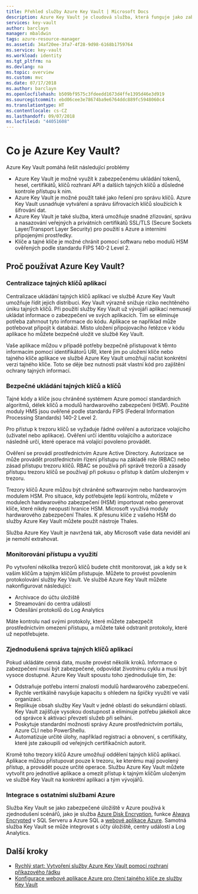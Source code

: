 ```yaml
---
title: Přehled služby Azure Key Vault | Microsoft Docs
description: Azure Key Vault je cloudová služba, která funguje jako zabezpečené úložiště tajných klíčů.
services: key-vault
author: barclayn
manager: mbaldwin
tags: azure-resource-manager
ms.assetid: 34af20ee-3fa7-4f28-9d98-6168b1759764
ms.service: key-vault
ms.workload: identity
ms.tgt_pltfrm: na
ms.devlang: na
ms.topic: overview
ms.custom: mvc
ms.date: 07/17/2018
ms.author: barclayn
ms.openlocfilehash: b509bf9575c3fdeedd1673d4ffe1395d46e3d919
ms.sourcegitcommit: ebd06cee3e78674ba9e6764ddc889fc5948060c4
ms.translationtype: HT
ms.contentlocale: cs-CZ
ms.lasthandoff: 09/07/2018
ms.locfileid: "44051608"
---
```

# <a name="what-is-azure-key-vault"></a>Co je Azure Key Vault?

Azure Key Vault pomáhá řešit následující problémy
- Azure Key Vault je možné využít k zabezpečenému ukládání tokenů, hesel, certifikátů, klíčů rozhraní API a dalších tajných klíčů a důsledné kontrole přístupu k nim.
- Azure Key Vault je možné použít také jako řešení pro správu klíčů. Azure Key Vault usnadňuje vytváření a správu šifrovacích klíčů sloužících k šifrování dat. 
- Azure Key Vault je také služba, která umožňuje snadné zřizování, správu a nasazování veřejných a privátních certifikátů SSL/TLS (Secure Sockets Layer/Transport Layer Security) pro použití s Azure a interními připojenými prostředky. 
- Klíče a tajné klíče je možné chránit pomocí softwaru nebo modulů HSM ověřených podle standardu FIPS 140-2 Level 2.

## <a name="why-use-azure-key-vault"></a>Proč používat Azure Key Vault?

### <a name="centralize-application-secrets"></a>Centralizace tajných klíčů aplikací

Centralizace ukládání tajných klíčů aplikací ve službě Azure Key Vault umožňuje řídit jejich distribuci. Key Vault výrazně snižuje riziko nechtěného úniku tajných klíčů. Při použití služby Key Vault už vývojáři aplikací nemusejí ukládat informace o zabezpečení ve svých aplikacích. Tím se eliminuje potřeba zahrnout tyto informace do kódu. Aplikace se například může potřebovat připojit k databázi. Místo uložení připojovacího řetězce v kódu aplikace ho můžete bezpečně uložit ve službě Key Vault.

Vaše aplikace můžou v případě potřeby bezpečně přistupovat k těmto informacím pomocí identifikátorů URI, které jim po uložení klíče nebo tajného klíče aplikace ve službě Azure Key Vault umožňují načíst konkrétní verzi tajného klíče. Toto se děje bez nutnosti psát vlastní kód pro zajištění ochrany tajných informací.

### <a name="securely-store-secrets-and-keys"></a>Bezpečné ukládání tajných klíčů a klíčů

Tajné kódy a klíče jsou chráněné systémem Azure pomocí standardních algoritmů, délek klíčů a modulů hardwarového zabezpečení (HSM). Použité moduly HMS jsou ověřené podle standardu FIPS (Federal Information Processing Standards) 140-2 Level 2.

Pro přístup k trezoru klíčů se vyžaduje řádné ověření a autorizace volajícího (uživatel nebo aplikace). Ověření určí identitu volajícího a autorizace následně určí, které operace má volající povoleno provádět.

Ověření se provádí prostřednictvím Azure Active Directory. Autorizace se může provádět prostřednictvím řízení přístupu na základě role (RBAC) nebo zásad přístupu trezoru klíčů. RBAC se používá při správě trezorů a zásady přístupu trezoru klíčů se používají při pokusu o přístup k datům uloženým v trezoru.

Trezory klíčů Azure můžou být chráněné softwarovým nebo hardwarovým modulem HSM. Pro situace, kdy potřebujete lepší kontrolu, můžete v modulech hardwarového zabezpečení (HSM) importovat nebo generovat klíče, které nikdy neopustí hranice HSM. Microsoft využívá moduly hardwarového zabezpečení Thales. K přesunu klíče z vašeho HSM do služby Azure Key Vault můžete použít nástroje Thales.

Služba Azure Key Vault je navržená tak, aby Microsoft vaše data neviděl ani je nemohl extrahovat.

### <a name="monitor-access-and-use"></a>Monitorování přístupu a využití

Po vytvoření několika trezorů klíčů budete chtít monitorovat, jak a kdy se k vašim klíčům a tajným klíčům přistupuje. Můžete to provést povolením protokolování služby Key Vault. Ve službě Azure Key Vault můžete nakonfigurovat následující:

- Archivace do účtu úložiště
- Streamování do centra událostí
- Odesílání protokolů do Log Analytics

Máte kontrolu nad svými protokoly, které můžete zabezpečit prostřednictvím omezení přístupu, a můžete také odstranit protokoly, které už nepotřebujete.

### <a name="simplified-administration-of-application-secrets"></a>Zjednodušená správa tajných klíčů aplikací

Pokud ukládáte cenná data, musíte provést několik kroků. Informace o zabezpečení musí být zabezpečené, odpovídat životnímu cyklu a musí být vysoce dostupné. Azure Key Vault spoustu toho zjednodušuje tím, že:

- Odstraňuje potřebu interní znalosti modulů hardwarového zabezpečení.
- Rychle vertikálně navyšuje kapacitu s ohledem na špičky využití ve vaší organizaci.
- Replikuje obsah služby Key Vault v jedné oblasti do sekundární oblasti. Key Vault zajišťuje vysokou dostupnost a eliminuje potřebu jakékoli akce od správce k aktivaci převzetí služeb při selhání.
- Poskytuje standardní možnosti správy Azure prostřednictvím portálu, Azure CLI nebo PowerShellu.
- Automatizuje určité úlohy, například registraci a obnovení, s certifikáty, které jste zakoupili od veřejných certifikačních autorit.

Kromě toho trezory klíčů Azure umožňují oddělení tajných klíčů aplikací. Aplikace můžou přistupovat pouze k trezoru, ke kterému mají povolený přístup, a provádět pouze určité operace. Službu Azure Key Vault můžete vytvořit pro jednotlivé aplikace a omezit přístup k tajným klíčům uloženým ve službě Key Vault na konkrétní aplikaci a tým vývojářů.

### <a name="integrate-with-other-azure-services"></a>Integrace s ostatními službami Azure

Služba Key Vault se jako zabezpečené úložiště v Azure používá k zjednodušení scénářů, jako je služba [Azure Disk Encryption](../security/azure-security-disk-encryption.md), funkce [Always Encrypted]( https://docs.microsoft.com/sql/relational-databases/security/encryption/always-encrypted-database-engine) v SQL Serveru a Azure SQL a [webové aplikace Azure]( https://docs.microsoft.com/azure/app-service/web-sites-purchase-ssl-web-site). Samotná služba Key Vault se může integrovat s účty úložiště, centry událostí a Log Analytics.

## <a name="next-steps"></a>Další kroky

- [Rychlý start: Vytvoření služby Azure Key Vault pomocí rozhraní příkazového řádku](quick-create-cli.md)
- [Konfigurace webové aplikace Azure pro čtení tajného klíče ze služby Key Vault](tutorial-web-application-keyvault.md)
